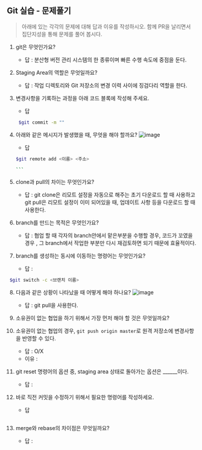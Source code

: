 ## Git 실습 - 문제풀기
> 아래에 있는 각각의 문제에 대해 답과 이유를 작성하시오.
> 함께 PR을 날리면서 집단지성을 통해 문제를 풀어 봅시다.

1. git은 무엇인가요?   

   - 답 : 분산형 버전 관리 시스템의 한 종류이며 빠른 수행 속도에 중점을 둔다.
  
2. Staging Area의 역할은 무엇일까요?
   - 답 :  작업 디렉토리와 Git 저장소의 변경 이력 사이에 징검다리 역할을 한다.

3. 변경사항을 기록하는 과정을 아래 코드 블록에 작성해 주세요.
   - 답
   ```bash
    $git commit -m ""
   ```

4. 아래와 같은 메시지가 발생했을 때, 무엇을 해야 할까요?
![image](https://user-images.githubusercontent.com/98133984/181182281-4d01a374-62fe-4957-9a07-1efc005e35d3.png)
   - 답
   ````bash
   $git remote add <이름> <주소>

   ```
5. clone과 pull의 차이는 무엇인가요?
   - 답 :  git clone은 리모트 설정을 자동으로 해주는 초기 다운로드 할 때 사용하고 git pull은 리모트 설정이 이미 되어있을 때, 업데이트 사항 등을 다운로드 할 때 사용한다.
   
6. branch를 만드는 목적은 무엇인가요?
    - 답 : 협업 할 때 각자의 branch안에서 맡은부분을 수행할 경우, 코드가 꼬였을 경우 , 그 branch에서 작업한 부분만 다시 재검토하면 되기 때문에 효율적이다.

7. branch를 생성하는 동시에 이동하는 명령어는 무엇인가요?
    - 답 : 
 ```bash
  $git switch -c <브랜치 이름>
  ```
8. 다음과 같은 상황이 나타났을 때 어떻게 해야 하나요?
   ![image](https://user-images.githubusercontent.com/98133984/181183354-df42d325-b839-48e1-a4c6-667c20b33d5c.png)
    - 답 :  git pull을 사용한다. 

9.  소유권이 없는 협업을 하기 위해서 가장 먼저 해야 할 것은 무엇일까요?
10. 소유권이 없는 협업의 경우, `git push origin master`로 원격 저장소에 변경사항을 반영할 수 있다.
    - 답 : O/X
    - 이유 :
 
11. git reset 명령어의 옵션 중, staging area 상태로 돌아가는 옵션은 ______이다.
    - 답 : 

12. 바로 직전 커밋을 수정하기 위해서 필요한 명령어를 작성하세요.
    - 답
    ```
    ```

13. merge와 rebase의 차이점은 무엇일까요? 
     - 답 : 
